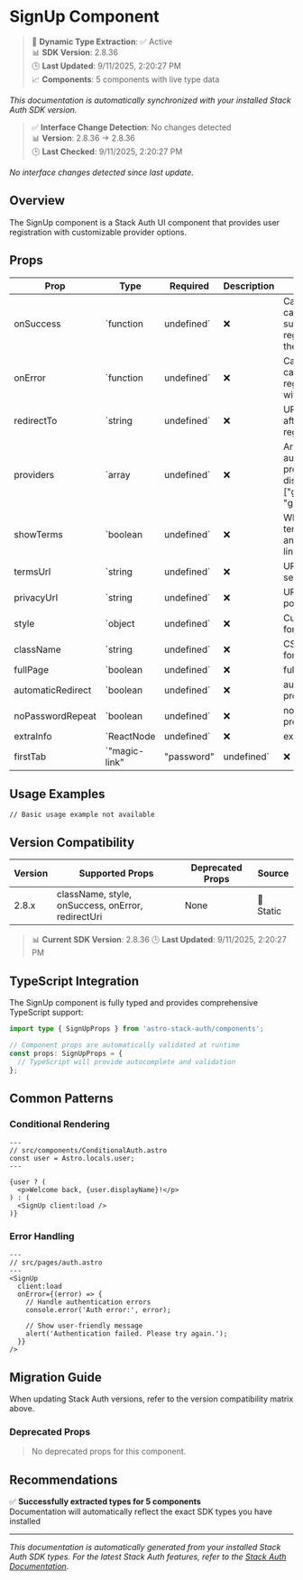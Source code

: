 # SignUp Component

> 🔄 **Dynamic Type Extraction**: ✅ Active  
> 📊 **SDK Version**: 2.8.36  
> 🕒 **Last Updated**: 9/11/2025, 2:20:27 PM  
> 📈 **Components**: 5 components with live type data

*This documentation is automatically synchronized with your installed Stack Auth SDK version.*

> ✅ **Interface Change Detection**: No changes detected  
> 📊 **Version**: 2.8.36 → 2.8.36  
> 🕒 **Last Checked**: 9/11/2025, 2:20:27 PM

*No interface changes detected since last update.*

## Overview

The SignUp component is a Stack Auth UI component that provides user registration with customizable provider options.



## Props

| Prop | Type | Required | Description | Source |
|------|------|----------|-------------|--------|
| onSuccess | `function | undefined` | ❌ | Callback function called on successful registration with the new user | 📝 Static |
| onError | `function | undefined` | ❌ | Callback function called when registration fails with error details | 📝 Static |
| redirectTo | `string | undefined` | ❌ | URL to redirect to after successful registration | 📝 Static |
| providers | `array | undefined` | ❌ | Array of authentication providers to display (e.g., ["google", "github"]) | 📝 Static |
| showTerms | `boolean | undefined` | ❌ | Whether to show terms of service and privacy policy links | 📝 Static |
| termsUrl | `string | undefined` | ❌ | URL to terms of service page | 📝 Static |
| privacyUrl | `string | undefined` | ❌ | URL to privacy policy page | 📝 Static |
| style | `object | undefined` | ❌ | Custom CSS styles for the component | 📝 Static |
| className | `string | undefined` | ❌ | CSS class name for custom styling | 📝 Static |
| fullPage | `boolean | undefined` | ❌ | fullPage property | 🔄 Dynamic |
| automaticRedirect | `boolean | undefined` | ❌ | automaticRedirect property | 🔄 Dynamic |
| noPasswordRepeat | `boolean | undefined` | ❌ | noPasswordRepeat property | 🔄 Dynamic |
| extraInfo | `ReactNode | undefined` | ❌ | extraInfo property | 🔄 Dynamic |
| firstTab | `"magic-link" | "password" | undefined` | ❌ | firstTab property | 🔄 Dynamic |

## Usage Examples

```astro
// Basic usage example not available
```

## Version Compatibility

| Version | Supported Props | Deprecated Props | Source |
|---------|-----------------|------------------|--------|
| 2.8.x | className, style, onSuccess, onError, redirectUri | None | 📝 Static |

> 📊 **Current SDK Version**: 2.8.36
> 🕒 **Last Updated**: 9/11/2025, 2:20:27 PM


## TypeScript Integration

The SignUp component is fully typed and provides comprehensive TypeScript support:

```typescript
import type { SignUpProps } from 'astro-stack-auth/components';

// Component props are automatically validated at runtime
const props: SignUpProps = {
  // TypeScript will provide autocomplete and validation
};
```

## Common Patterns

### Conditional Rendering

```astro
---
// src/components/ConditionalAuth.astro
const user = Astro.locals.user;
---

{user ? (
  <p>Welcome back, {user.displayName}!</p>
) : (
  <SignUp client:load />
)}
```

### Error Handling

```astro
---
// src/pages/auth.astro
---
<SignUp
  client:load
  onError={(error) => {
    // Handle authentication errors
    console.error('Auth error:', error);
    
    // Show user-friendly message
    alert('Authentication failed. Please try again.');
  }}
/>
```

## Migration Guide

When updating Stack Auth versions, refer to the version compatibility matrix above. 

### Deprecated Props

> No deprecated props for this component.


## Recommendations

✅ **Successfully extracted types for 5 components**  
Documentation will automatically reflect the exact SDK types you have installed



---

*This documentation is automatically generated from your installed Stack Auth SDK types. For the latest Stack Auth features, refer to the [Stack Auth Documentation](https://docs.stack-auth.com/).*
